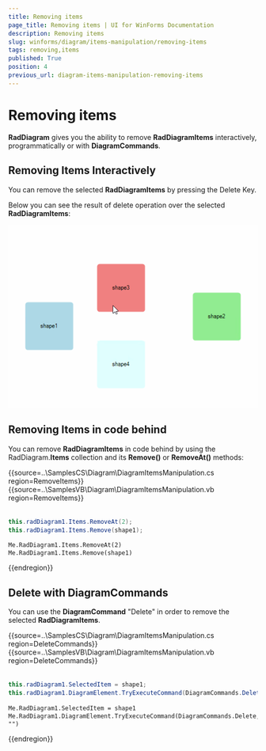 ```yaml
---
title: Removing items
page_title: Removing items | UI for WinForms Documentation
description: Removing items
slug: winforms/diagram/items-manipulation/removing-items
tags: removing,items
published: True
position: 4
previous_url: diagram-items-manipulation-removing-items
---
```


# Removing items



__RadDiagram__ gives you the ability to remove __RadDiagramItems__ interactively, programmatically or with __DiagramCommands__.

## Removing Items Interactively

You can remove the selected __RadDiagramItems__ by pressing the Delete Key.

Below you can see the result of delete operation over the selected __RadDiagramItems__:

![diagram-items-manipulation-removing-items 001](images/diagram-items-manipulation-removing-items001.gif)

## Removing Items in code behind

You can remove __RadDiagramItems__ in code behind by using the RadDiagram.__Items__ collection and its __Remove()__ or __RemoveAt()__ methods: 

{{source=..\SamplesCS\Diagram\DiagramItemsManipulation.cs region=RemoveItems}} 
{{source=..\SamplesVB\Diagram\DiagramItemsManipulation.vb region=RemoveItems}} 

````C#
            
this.radDiagram1.Items.RemoveAt(2);
this.radDiagram1.Items.Remove(shape1);

````
````VB.NET
Me.RadDiagram1.Items.RemoveAt(2)
Me.RadDiagram1.Items.Remove(shape1)

````

{{endregion}} 

 
## Delete with DiagramCommands

You can use the __DiagramCommand__ "Delete" in order to remove the selected __RadDiagramItems__. 

{{source=..\SamplesCS\Diagram\DiagramItemsManipulation.cs region=DeleteCommands}} 
{{source=..\SamplesVB\Diagram\DiagramItemsManipulation.vb region=DeleteCommands}} 

````C#
            
this.radDiagram1.SelectedItem = shape1;
this.radDiagram1.DiagramElement.TryExecuteCommand(DiagramCommands.Delete, "");

````
````VB.NET
Me.RadDiagram1.SelectedItem = shape1
Me.RadDiagram1.DiagramElement.TryExecuteCommand(DiagramCommands.Delete, "")

````

{{endregion}} 



